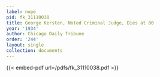 ```yaml
---
label: nope
pid: fk_31110038
title: George Kersten, Noted Criminal Judge, Dies at 80
year: '1934'
author: Chicago Daily Tribune
order: '244'
layout: single
collection: documents
---
```



{{< embed-pdf url=/pdfs/fk_31110038.pdf >}}
